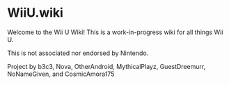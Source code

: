 # WiiU.wiki
Welcome to the Wii U Wiki! This is a work-in-progress wiki for all things Wii U.

This is not associated nor endorsed by Nintendo.

Project by b3c3, Nova, OtherAndroid, MythicalPlayz, GuestDreemurr, NoNameGiven, and CosmicAmora175
